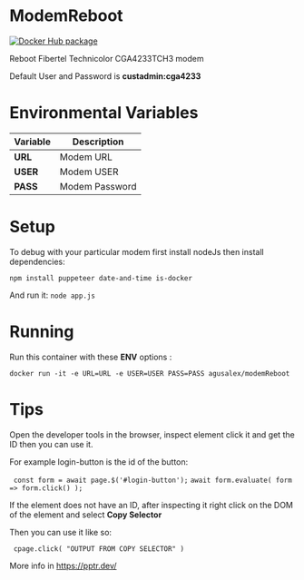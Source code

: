 # ModemReboot

[![Docker Hub package][dockerhub-badge]][dockerhub-link]

[dockerhub-badge]: https://img.shields.io/badge/images%20on-Docker%20Hub-blue.svg
[dockerhub-link]: https://hub.docker.com/repository/docker/agusalex/modem_reboot "Docker Hub Image"
Reboot Fibertel Technicolor CGA4233TCH3 modem

Default User and Password is **custadmin:cga4233**


# Environmental Variables
| Variable |Description  |
|--|--|
|**URL**  | Modem URL |
|**USER**  | Modem USER |
|**PASS**  | Modem Password |
# Setup

To debug with your particular modem first install nodeJs then install dependencies:

```npm install puppeteer date-and-time is-docker  ```

And run it:
```node app.js```

# Running
Run this container  with these **ENV** options : 

```docker run -it -e URL=URL -e USER=USER PASS=PASS agusalex/modemReboot ```
# Tips
Open the developer tools in the browser, inspect element click it and get the ID then you can use it.

For example login-button is the id of the button:

``` const form = await page.$('#login-button');```
   ``` await form.evaluate( form => form.click() ); ```
   
If the element does not have an ID, after inspecting it right click on the DOM of the element and select **Copy Selector**

Then you can use it like so:

``` cpage.click( "OUTPUT FROM COPY SELECTOR" )```

More info in https://pptr.dev/
